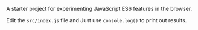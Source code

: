 A starter project for experimenting JavaScript ES6 features in the browser. 

Edit the `src/index.js` file and Just use `console.log()` to print out results.